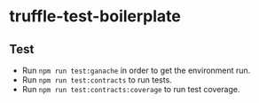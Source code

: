 # truffle-test-boilerplate

## Test
* Run `npm run test:ganache` in order to get the environment run.
* Run `npm run test:contracts` to run tests.
* Run `npm run test:contracts:coverage` to run test coverage.

